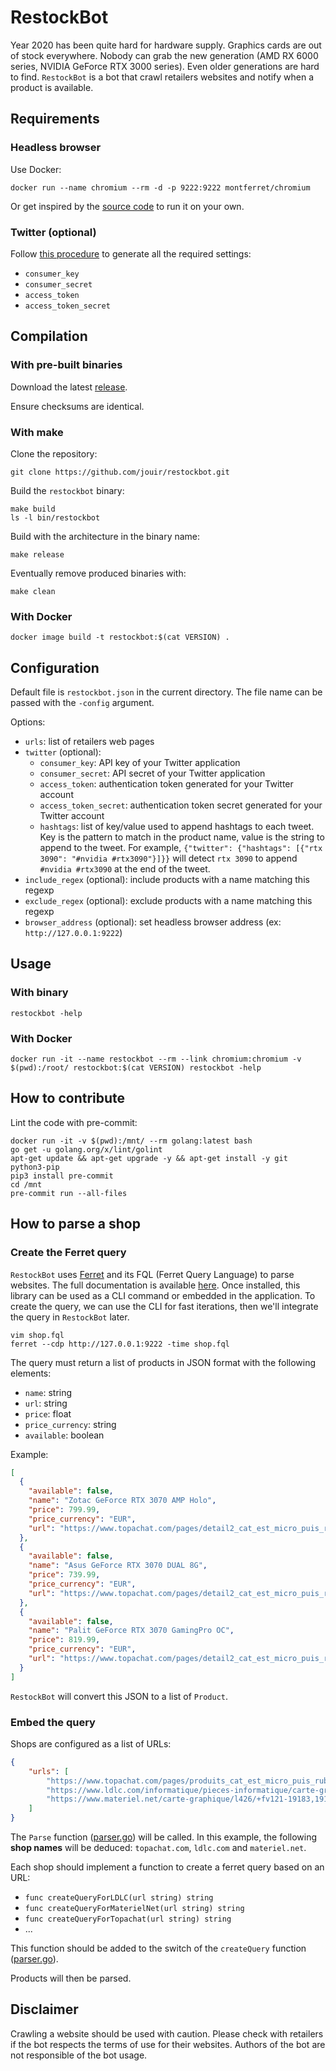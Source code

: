 # RestockBot

Year 2020 has been quite hard for hardware supply. Graphics cards are out of stock everywhere. Nobody can grab the new generation (AMD RX 6000 series, NVIDIA GeForce RTX 3000 series). Even older generations are hard to find. `RestockBot` is a bot that crawl retailers websites and notify when a product is available.

## Requirements

### Headless browser

Use Docker:

```
docker run --name chromium --rm -d -p 9222:9222 montferret/chromium
```

Or get inspired by the [source code](https://github.com/MontFerret/chromium) to run it on your own.

### Twitter (optional)

Follow [this procedure](https://github.com/jouir/twitter-login) to generate all the required settings:
* `consumer_key`
* `consumer_secret`
* `access_token`
* `access_token_secret`

## Compilation

### With pre-built binaries

Download the latest [release](https://github.com/jouir/restockbot/releases).

Ensure checksums are identical.

### With make

Clone the repository:
```
git clone https://github.com/jouir/restockbot.git
```

Build the `restockbot` binary:
```
make build
ls -l bin/restockbot
```

Build with the architecture in the binary name:

```
make release
```

Eventually remove produced binaries with:

```
make clean
```

### With Docker

```
docker image build -t restockbot:$(cat VERSION) .
```

## Configuration

Default file is `restockbot.json` in the current directory. The file name can be passed with the `-config` argument.

Options:

* `urls`: list of retailers web pages
* `twitter` (optional):
    * `consumer_key`: API key of your Twitter application
    * `consumer_secret`: API secret of your Twitter application
    * `access_token`: authentication token generated for your Twitter account
    * `access_token_secret`: authentication token secret generated for your Twitter account
    * `hashtags`: list of key/value used to append hashtags to each tweet. Key is the pattern to match in the product name, value is the string to append to the tweet. For example, `{"twitter": {"hashtags": [{"rtx 3090": "#nvidia #rtx3090"}]}}` will detect `rtx 3090` to append `#nvidia #rtx3090` at the end of the tweet.
* `include_regex` (optional): include products with a name matching this regexp
* `exclude_regex` (optional): exclude products with a name matching this regexp
* `browser_address` (optional): set headless browser address (ex: `http://127.0.0.1:9222`)

## Usage

### With binary

```
restockbot -help
```

### With Docker

```
docker run -it --name restockbot --rm --link chromium:chromium -v $(pwd):/root/ restockbot:$(cat VERSION) restockbot -help
```

## How to contribute

Lint the code with pre-commit:

```
docker run -it -v $(pwd):/mnt/ --rm golang:latest bash
go get -u golang.org/x/lint/golint
apt-get update && apt-get upgrade -y && apt-get install -y git python3-pip
pip3 install pre-commit
cd /mnt
pre-commit run --all-files
```

## How to parse a shop

### Create the Ferret query

`RestockBot` uses [Ferret](https://github.com/MontFerret/ferret) and its FQL (Ferret Query Language) to parse websites. The full documentation is available [here](https://www.montferret.dev/docs/introduction/). Once installed, this library can be used as a CLI command or embedded in the application. To create the query, we can use the CLI for fast iterations, then we'll integrate the query in `RestockBot` later.

```
vim shop.fql
ferret --cdp http://127.0.0.1:9222 -time shop.fql
```

The query must return a list of products in JSON format with the following elements:
* `name`: string
* `url`: string
* `price`: float
* `price_currency`: string
* `available`: boolean

Example:

```json
[
  {
    "available": false,
    "name": "Zotac GeForce RTX 3070 AMP Holo",
    "price": 799.99,
    "price_currency": "EUR",
    "url": "https://www.topachat.com/pages/detail2_cat_est_micro_puis_rubrique_est_wgfx_pcie_puis_ref_est_in20007322.html"
  },
  {
    "available": false,
    "name": "Asus GeForce RTX 3070 DUAL 8G",
    "price": 739.99,
    "price_currency": "EUR",
    "url": "https://www.topachat.com/pages/detail2_cat_est_micro_puis_rubrique_est_wgfx_pcie_puis_ref_est_in20005540.html"
  },
  {
    "available": false,
    "name": "Palit GeForce RTX 3070 GamingPro OC",
    "price": 819.99,
    "price_currency": "EUR",
    "url": "https://www.topachat.com/pages/detail2_cat_est_micro_puis_rubrique_est_wgfx_pcie_puis_ref_est_in20005819.html"
  }
]
```

`RestockBot` will convert this JSON to a list of `Product`.

### Embed the query

Shops are configured as a list of URLs:

```json
{
    "urls": [
        "https://www.topachat.com/pages/produits_cat_est_micro_puis_rubrique_est_wgfx_pcie_puis_f_est_58-11447,11445,11446,11559,11558.html",
        "https://www.ldlc.com/informatique/pieces-informatique/carte-graphique-interne/c4684/+fv121-19183,19184,19185,19339,19340.html",
        "https://www.materiel.net/carte-graphique/l426/+fv121-19183,19184,19185,19339,19340/"
    ]
}
```

The `Parse` function ([parser.go](parser.go)) will be called. In this example, the following **shop names** will be deduced: `topachat.com`, `ldlc.com` and `materiel.net`.

Each shop should implement a function to create a ferret query based on an URL:
* `func createQueryForLDLC(url string) string`
* `func createQueryForMaterielNet(url string) string`
* `func createQueryForTopachat(url string) string`
* ...

This function should be added to the switch of the `createQuery` function ([parser.go](parser.go)).

Products will then be parsed.

## Disclaimer

Crawling a website should be used with caution. Please check with retailers if the bot respects the terms of use for their websites. Authors of the bot are not responsible of the bot usage.
